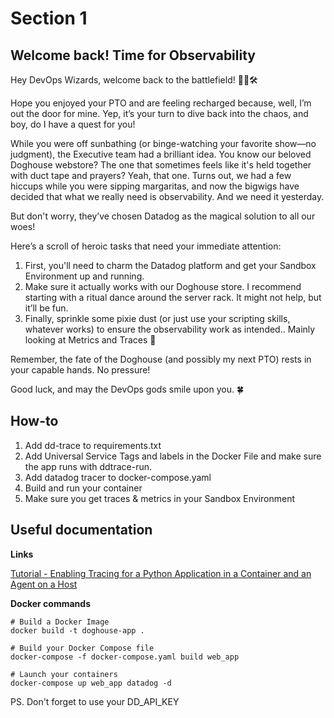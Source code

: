 # Section 1

## Welcome back! Time for Observability

Hey DevOps Wizards, welcome back to the battlefield! 🧙‍♂️🛠️

Hope you enjoyed your PTO and are feeling recharged because, well, I’m out the door for mine. Yep, it’s your turn to dive back into the chaos, and boy, do I have a quest for you!

While you were off sunbathing (or binge-watching your favorite show—no judgment), the Executive team had a brilliant idea. You know our beloved Doghouse webstore? The one that sometimes feels like it's held together with duct tape and prayers? Yeah, that one. Turns out, we had a few hiccups while you were sipping margaritas, and now the bigwigs have decided that what we really need is observability. And we need it yesterday.

But don't worry, they’ve chosen Datadog as the magical solution to all our woes! 

Here’s a scroll of heroic tasks that need your immediate attention:

1. First, you'll need to charm the Datadog platform and get your Sandbox Environment up and running. 
2. Make sure it actually works with our Doghouse store. I recommend starting with a ritual dance around the server rack. It might not help, but it’ll be fun.
3. Finally, sprinkle some pixie dust (or just use your scripting skills, whatever works) to ensure the observability work as intended.. Mainly looking at Metrics and Traces 👀

Remember, the fate of the Doghouse (and possibly my next PTO) rests in your capable hands. No pressure!

Good luck, and may the DevOps gods smile upon you. 🍀

## How-to

1. Add dd-trace to requirements.txt
2. Add Universal Service Tags and labels in the Docker File and make sure the app runs with ddtrace-run. 
3. Add datadog tracer to docker-compose.yaml
4. Build and run your container
5. Make sure you get traces & metrics in your Sandbox Environment

## Useful documentation

**Links**

[Tutorial - Enabling Tracing for a Python Application in a Container and an Agent on a Host](https://docs.datadoghq.com/tracing/guide/tutorial-enable-python-container-agent-host/)

**Docker commands** 
```
# Build a Docker Image
docker build -t doghouse-app .

# Build your Docker Compose file
docker-compose -f docker-compose.yaml build web_app

# Launch your containers
docker-compose up web_app datadog -d
```
PS. Don't forget to use your DD_API_KEY
